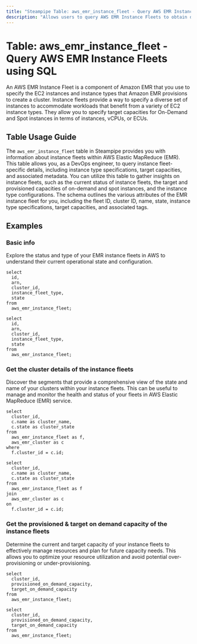 ```yaml
---
title: "Steampipe Table: aws_emr_instance_fleet - Query AWS EMR Instance Fleets using SQL"
description: "Allows users to query AWS EMR Instance Fleets to obtain detailed information about each instance fleet, including its configuration, instance type specifications, target capacities, and associated metadata."
---
```


# Table: aws_emr_instance_fleet - Query AWS EMR Instance Fleets using SQL

An AWS EMR Instance Fleet is a component of Amazon EMR that you use to specify the EC2 instances and instance types that Amazon EMR provisions to create a cluster. Instance fleets provide a way to specify a diverse set of instances to accommodate workloads that benefit from a variety of EC2 instance types. They allow you to specify target capacities for On-Demand and Spot instances in terms of instances, vCPUs, or ECUs.

## Table Usage Guide

The `aws_emr_instance_fleet` table in Steampipe provides you with information about instance fleets within AWS Elastic MapReduce (EMR). This table allows you, as a DevOps engineer, to query instance fleet-specific details, including instance type specifications, target capacities, and associated metadata. You can utilize this table to gather insights on instance fleets, such as the current status of instance fleets, the target and provisioned capacities of on-demand and spot instances, and the instance type configurations. The schema outlines the various attributes of the EMR instance fleet for you, including the fleet ID, cluster ID, name, state, instance type specifications, target capacities, and associated tags.

## Examples

### Basic info
Explore the status and type of your EMR instance fleets in AWS to understand their current operational state and configuration.

```sql+postgres
select
  id,
  arn,
  cluster_id,
  instance_fleet_type,
  state
from
  aws_emr_instance_fleet;
```

```sql+sqlite
select
  id,
  arn,
  cluster_id,
  instance_fleet_type,
  state
from
  aws_emr_instance_fleet;
```

### Get the cluster details of the instance fleets
Discover the segments that provide a comprehensive view of the state and name of your clusters within your instance fleets. This can be useful to manage and monitor the health and status of your fleets in AWS Elastic MapReduce (EMR) service.

```sql+postgres
select
  cluster_id,
  c.name as cluster_name,
  c.state as cluster_state
from
  aws_emr_instance_fleet as f,
  aws_emr_cluster as c
where
  f.cluster_id = c.id;
```

```sql+sqlite
select
  cluster_id,
  c.name as cluster_name,
  c.state as cluster_state
from
  aws_emr_instance_fleet as f
join
  aws_emr_cluster as c
on
  f.cluster_id = c.id;
```

### Get the provisioned & target on demand capacity of the instance fleets
Determine the current and target capacity of your instance fleets to effectively manage resources and plan for future capacity needs. This allows you to optimize your resource utilization and avoid potential over-provisioning or under-provisioning.

```sql+postgres
select
  cluster_id,
  provisioned_on_demand_capacity,
  target_on_demand_capacity
from
  aws_emr_instance_fleet;
```

```sql+sqlite
select
  cluster_id,
  provisioned_on_demand_capacity,
  target_on_demand_capacity
from
  aws_emr_instance_fleet;
```